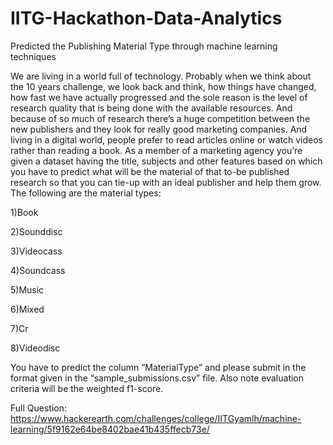 # IITG-Hackathon-Data-Analytics
Predicted the Publishing Material Type through machine learning techniques 

We are living in a world full of technology. Probably when we think about the 10 years challenge, we look back and think, how things have changed, how fast we have actually progressed and the sole reason is the level of research quality that is being done with the available resources. And because of so much of research there’s a huge competition between the new publishers and they look for really good marketing companies. And living in a digital world, people prefer to read articles online or watch videos rather than reading a book. As a member of a marketing agency you’re given a dataset having the title, subjects and other features based on which you have to predict what will be the material of that to-be published research so that you can tie-up with an ideal publisher and help them grow. The following are the material types:

1)Book

2)Sounddisc

3)Videocass

4)Soundcass

5)Music

6)Mixed

7)Cr

8)Videodisc

You have to predict the column “MaterialType” and please submit in the format given in the “sample_submissions.csv” file. Also note evaluation criteria will be the weighted f1-score.

Full Question: https://www.hackerearth.com/challenges/college/IITGyamlh/machine-learning/5f9162e64be8402bae41b435ffecb73e/
